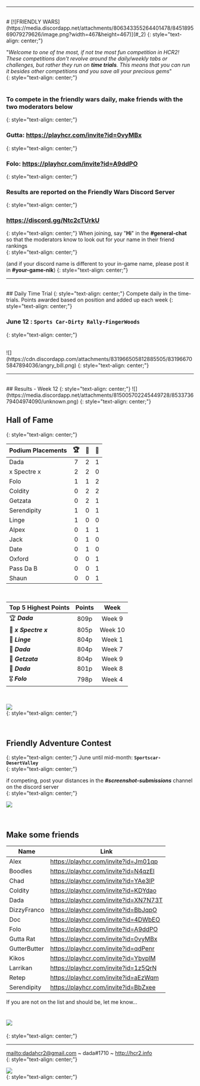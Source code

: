 
***
<br>
#  [![FRIENDLY WARS](https://media.discordapp.net/attachments/806343355264401478/845189569079279626/image.png?width=467&height=467)](#_2)  
{: style="text-align: center;"}

"_Welcome to one of tne most, if not tne most fun competition in HCR2!  These competitions don't revolve around the daily/weekly tabs or challenges, but rather they run on **time trials**. This means that you can run it besides other competitions and you save all your precious gems_"    
{: style="text-align: center;"}  
<br>
### **To compete in the friendly wars daily, make friends with the two moderators below**
{: style="text-align: center;"}
### Gutta: <https://playhcr.com/invite?id=0vyMBx>
{: style="text-align: center;"}
### Folo: <https://playhcr.com/invite?id=A9ddPO>  
{: style="text-align: center;"}

### **Results are reported on the Friendly Wars Discord Server**
{: style="text-align: center;"}
###  <https://discord.gg/Ntc2cTUrkU> 
{: style="text-align: center;"}
When joining, say "**Hi**" in the **#general-chat** so that the moderators know to look out for your name in their friend rankings  
{: style="text-align: center;"}

(and if your discord name is different to your in-game name, please post it in **#your-game-nik**)
{: style="text-align: center;"}
<br>  

***

<br>  
## Daily Time Trial
{: style="text-align: center;"}
Compete daily in the time-trials. Points awarded based on position and added up each week  
{: style="text-align: center;"}

  ### June 12 : **`Sports Car-Dirty Rally-FingerWoods`**  
{: style="text-align: center;"}  

<br>
![](https://cdn.discordapp.com/attachments/831966505812885505/831966705847894036/angry_bill.png)  
{: style="text-align: center;"}  
<br>  

***

<br>  
## Results - Week 12
{: style="text-align: center;"}  
![](https://media.discordapp.net/attachments/815005702245449728/853373679404974090/unknown.png)  
{: style="text-align: center;"}

<br>  

## **Hall of Fame**    
{: style="text-align: center;"}

Podium Placements  | 🏆  | 🥈  | 🥉 
-- | :--: | :--: | :--:
Dada             |                7      |          2      |            1
x Spectre x | 2 | 2 | 0   
Folo                |               1       |           1        |         2   
Coldity       |                   0    |            2       |          2
Getzata             |                0     |            2   |           1
Serendipity       |           1      |           0      |           1
Linge             |                1     |            0     |           0
Alpex             |                 0      |           1     |            1
Jack           |                    0     |           1        |         0
Date | 0 | 1 | 0  
Oxford            |              0    |            0       |          1
Pass Da B      |               0   |             0      |           1
Shaun | 0 | 0 | 1

<br> 

| **Top 5 Highest Points** | Points  |  Week | 
| -- | :--: | :--: |
| 🏆 ***Dada*** | 809p | Week 9 |
| 🥈 ***x Spectre x*** | 805p | Week 10 |  
| 🥉 ***Linge*** | 804p | Week 1 |
| 🥉 ***Dada***  | 804p | Week 7 |
| 🥉 ***Getzata*** | 804p | Week 9 |
| 🏅 ***Dada***  |801p | Week 8 |
| 🎖️ ***Folo*** | 798p | Week 4 |

<br>


![](https://media.discordapp.net/attachments/806343355264401478/838752579680600064/image.png)  
{: style="text-align: center;"}

<br>  

## Friendly Adventure Contest
{: style="text-align: center;"}
June until mid-month: **`Sportscar- DesertValley`**  
{: style="text-align: center;"}

if competing, post your distances in the ***#screenshot-submissions*** channel on the discord server  
{: style="text-align: center;"}

![](https://cdn.discordapp.com/attachments/831966505812885505/831966759534854154/desertX.png)

<br> 

## Make some friends

Name | Link
-- | --
Alex | <https://playhcr.com/invite?id=Jm01qp>
Boodles | <https://playhcr.com/invite?id=N4qzEl>
Chad | <https://playhcr.com/invite?id=YAe3lP>
Coldity | <https://playhcr.com/invite?id=KDYdao>
Dada | <https://playhcr.com/invite?id=XN7N73T>
DizzyFranco | <https://playhcr.com/invite?id=BbJqpO>
Doc | <https://playhcr.com/invite?id=4DWbEO>
Folo | <https://playhcr.com/invite?id=A9ddPO>
Gutta Rat | <https://playhcr.com/invite?id=0vyMBx>
GutterButter | <https://playhcr.com/invite?id=qdPenr>
Kikos | <https://playhcr.com/invite?id=YbvplM>
Larrikan | <https://playhcr.com/invite?id=1z5QrN>
Retep | <https://playhcr.com/invite?id=aEzWqm>
Serendipity | <https://playhcr.com/invite?id=BbZxee>

If you are not on the list and should be, let me know...  


# [![](https://cdn.discordapp.com/attachments/831966505812885505/831966772256047158/event-ui-bg.png)](#_1)
{: style="text-align: center;"}

***

<mailto:dadahcr2@gmail.com> ~ dada#1710 ~ <http://hcr2.info>  
{: style="text-align: center;"}

![](https://media.discordapp.net/attachments/806343355264401478/841864986590576660/2A8C00CC-70A7-4510-8847-09C3360CA512.png?width=100&height=100)  
{: style="text-align: center;"}
